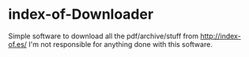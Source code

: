 # index-of-Downloader
Simple software to download all the pdf/archive/stuff from http://index-of.es/
I'm not responsible for anything done with this software.
